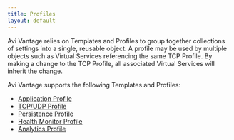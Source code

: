 ```yaml
---
title: Profiles
layout: default
---
```

Avi Vantage relies on Templates and Profiles to group together collections of settings into a single, reusable object. A profile may be used by multiple objects such as Virtual Services referencing the same TCP Profile. By making a change to the TCP Profile, all associated Virtual Services will inherit the change.

Avi Vantage supports the following Templates and Profiles:

* <a href="/docs/17.1/configuration-guide/templates/profiles/application-profile/">Application Profile</a> 
* <a href="/docs/17.1/configuration-guide/templates/profiles/tcpudp-profile">TCP/UDP Profile</a> 
* <a href="/docs/17.1/configuration-guide/templates/profiles/persistence-profile">Persistence Profile</a> 
* <a href="/docs/17.1/configuration-guide/templates/profiles/health-monitor-profile">Health Monitor Profile</a> 
* <a href="/docs/17.1/configuration-guide/templates/profiles/analytics-profile">Analytics Profile</a>   